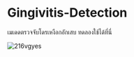 # Gingivitis-Detection
เมเดดตรวจจับโดรเหงือกอักเสบ
ทดลองใช้ได้ที่นี่

![216vgyes](https://github.com/Panisara06625/Gingivitis-Detection/assets/157197807/15825d83-d650-4913-aead-6a84c2cadd7e)

